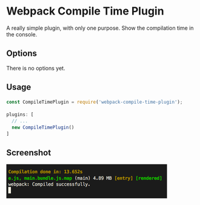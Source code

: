 # Webpack Compile Time Plugin

A really simple plugin, with only one purpose. Show the compilation time in the console.

## Options

There is no options yet.

## Usage

```javascript
const CompileTimePlugin = require('webpack-compile-time-plugin');
 
plugins: [
  // ...
  new CompileTimePlugin()
]
```

## Screenshot

![Image of theplugin](./screen.png)